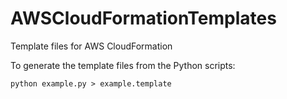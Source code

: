 # AWSCloudFormationTemplates

Template files for AWS CloudFormation

To generate the template files from the Python scripts:

```
python example.py > example.template
```

